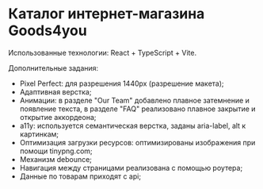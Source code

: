 # Каталог интернет-магазина Goods4you

Использованные технологии: React + TypeScript + Vite.

Дополнительные задания:

* Pixel Perfect: для разрешения 1440px (разрешение макета); 
* Адаптивная верстка; 
* Анимации: в разделе "Our Team" добавлено плавное затемнение и появление текста, в разделе "FAQ" реализовано плавное закрытие и открытие аккордеона;
* a11y: используется семантическая верстка, заданы aria-label, alt к картинкам; 
* Оптимизация загрузки ресурсов: оптимизированы изображения при помощи tinypng.com;
* Механизм debounce;
* Навигация между страницами реализована с помощью роутера;
* Данные по товарам приходят с api; 

